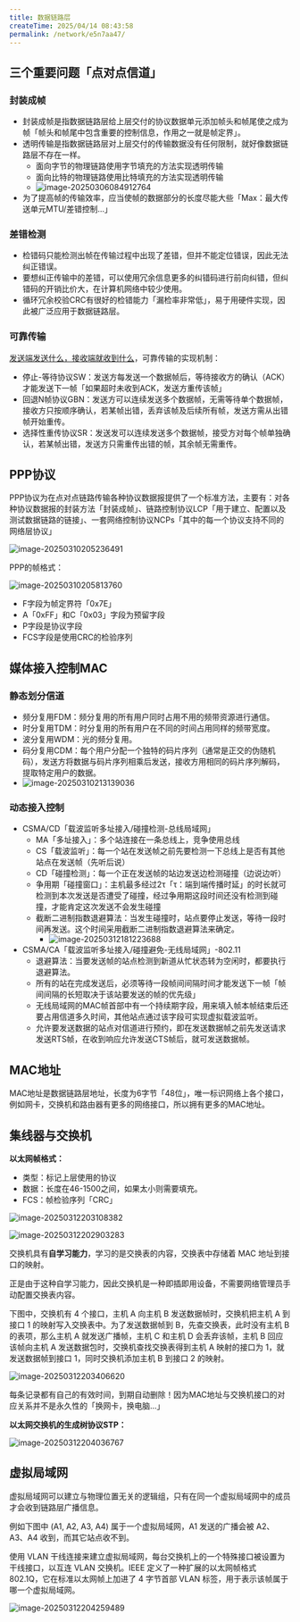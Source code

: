 ```yaml
---
title: 数据链路层
createTime: 2025/04/14 08:43:58
permalink: /network/e5n7aa47/
---
```

## 三个重要问题「点对点信道」

### 封装成帧

+ 封装成帧是指数据链路层给上层交付的协议数据单元添加帧头和帧尾使之成为帧「帧头和帧尾中包含重要的控制信息，作用之一就是帧定界」。
+ 透明传输是指数据链路层对上层交付的传输数据没有任何限制，就好像数据链路层不存在一样。
  + 面向字节的物理链路使用字节填充的方法实现透明传输
  + 面向比特的物理链路使用比特填充的方法实现透明传输
  + ![image-20250306084912764](https://xiaokcoding-image.oss-cn-beijing.aliyuncs.com/20250414084403145.png)
+ 为了提高帧的传输效率，应当使帧的数据部分的长度尽能大些「Max：最大传送单元MTU/差错控制...」

### 差错检测

+ 检错码只能检测出帧在传输过程中出现了差错，但并不能定位错误，因此无法纠正错误。
+ 要想纠正传输中的差错，可以使用冗余信息更多的纠错码进行前向纠错，但纠错码的开销比价大，在计算机网络中较少使用。
+ 循环冗余校验CRC有很好的检错能力「漏检率非常低」，易于用硬件实现，因此被广泛应用于数据链路层。

### 可靠传输

<u>发送端发送什么，接收端就收到什么</u>，可靠传输的实现机制：

+ 停止-等待协议SW：发送方每发送一个数据帧后，等待接收方的确认（ACK）才能发送下一帧「如果超时未收到ACK，发送方重传该帧」
+ 回退N帧协议GBN：发送方可以连续发送多个数据帧，无需等待单个数据帧，接收方只按顺序确认，若某帧出错，丢弃该帧及后续所有帧，发送方需从出错帧开始重传。
+ 选择性重传协议SR：发送发可以连续发送多个数据帧，接受方对每个帧单独确认，若某帧出错，发送方只需重传出错的帧，其余帧无需重传。

## PPP协议

PPP协议为在点对点链路传输各种协议数据报提供了一个标准方法，主要有：对各种协议数据报的封装方法「封装成帧」、链路控制协议LCP「用于建立、配置以及测试数据链路的链接」、一套网络控制协议NCPs「其中的每一个协议支持不同的网络层协议」

![image-20250310205236491](https://xiaokcoding-image.oss-cn-beijing.aliyuncs.com/20250414084403258.png)

PPP的帧格式：

![image-20250310205813760](https://xiaokcoding-image.oss-cn-beijing.aliyuncs.com/20250414084403157.png)

+ F字段为帧定界符「0x7E」
+ A「0xFF」和C「0x03」字段为预留字段
+ P字段是协议字段
+ FCS字段是使用CRC的检验序列

## 媒体接入控制MAC

### 静态划分信道

+ 频分复用FDM：频分复用的所有用户同时占用不用的频带资源进行通信。
+ 时分复用TDM：时分复用的所有用户在不同的时间占用同样的频带宽度。
+ 波分复用WDM：光的频分复用。
+ 码分复用CDM：每个用户分配一个独特的码片序列（通常是正交的伪随机码），发送方将数据与码片序列相乘后发送，接收方用相同的码片序列解码，提取特定用户的数据。
+ ![image-20250310213139036](https://xiaokcoding-image.oss-cn-beijing.aliyuncs.com/20250414084403165.png)

### 动态接入控制

+ CSMA/CD「载波监听多址接入/碰撞检测-总线局域网」
  + MA「多址接入」：多个站连接在一条总线上，竞争使用总线
  + CS「载波监听」：每一个站在发送帧之前先要检测一下总线上是否有其他站点在发送帧（先听后说）
  + CD「碰撞检测」：每一个正在发送帧的站边发送边检测碰撞（边说边听）
  + 争用期「碰撞窗口」：主机最多经过2τ「τ：端到端传播时延」的时长就可检测到本次发送是否遭受了碰撞，经过争用期这段时间还没有检测到碰撞，才能肯定这次发送不会发生碰撞
  + 截断二进制指数退避算法：当发生碰撞时，站点要停止发送，等待一段时间再发送。这个时间采用截断二进制指数退避算法来确定。
    + ![image-20250312181223688](https://xiaokcoding-image.oss-cn-beijing.aliyuncs.com/20250414084403228.png)
+ CSMA/CA「载波监听多址接入/碰撞避免-无线局域网」-802.11
  + 退避算法：当要发送帧的站点检测到新道从忙状态转为空闲时，都要执行退避算法。
  + 所有的站在完成发送后，必须等待一段帧间间隔时间才能发送下一帧「帧间间隔的长短取决于该站要发送的帧的优先级」
  + 无线局域网的MAC帧首部中有一个持续期字段，用来填入帧本帧结束后还要占用信道多久时间，其他站点通过该字段可实现虚拟载波监听。
  + 允许要发送数据的站点对信道进行预约，即在发送数据帧之前先发送请求发送RTS帧，在收到响应允许发送CTS帧后，就可发送数据帧。

## MAC地址

MAC地址是数据链路层地址，长度为6字节「48位」，唯一标识网络上各个接口，例如网卡，交换机和路由器有更多的网络接口，所以拥有更多的MAC地址。

## 集线器与交换机

**以太网帧格式：**

+ 类型：标记上层使用的协议
+ 数据：长度在46-1500之间，如果太小则需要填充。
+ FCS：帧检验序列「CRC」

![image-20250312203108382](https://xiaokcoding-image.oss-cn-beijing.aliyuncs.com/20250414084403205.png)

![image-20250312202903283](https://xiaokcoding-image.oss-cn-beijing.aliyuncs.com/20250414084403530.png)

交换机具有**自学习能力**，学习的是交换表的内容，交换表中存储着 MAC 地址到接口的映射。

正是由于这种自学习能力，因此交换机是一种即插即用设备，不需要网络管理员手动配置交换表内容。

下图中，交换机有 4 个接口，主机 A 向主机 B 发送数据帧时，交换机把主机 A 到接口 1 的映射写入交换表中。为了发送数据帧到 B，先查交换表，此时没有主机 B 的表项，那么主机 A 就发送广播帧，主机 C 和主机 D 会丢弃该帧，主机 B 回应该帧向主机 A 发送数据包时，交换机查找交换表得到主机 A 映射的接口为 1，就发送数据帧到接口 1，同时交换机添加主机 B 到接口 2 的映射。

![image-20250312203406620](https://xiaokcoding-image.oss-cn-beijing.aliyuncs.com/20250414084403616.png)

每条记录都有自己的有效时间，到期自动删除！因为MAC地址与交换机接口的对应关系并不是永久性的「换网卡，换电脑...」

**以太网交换机的生成树协议STP：**

![image-20250312204036767](https://xiaokcoding-image.oss-cn-beijing.aliyuncs.com/20250414084403670.png)

## 虚拟局域网

虚拟局域网可以建立与物理位置无关的逻辑组，只有在同一个虚拟局域网中的成员才会收到链路层广播信息。

例如下图中 (A1, A2, A3, A4) 属于一个虚拟局域网，A1 发送的广播会被 A2、A3、A4 收到，而其它站点收不到。

使用 VLAN 干线连接来建立虚拟局域网，每台交换机上的一个特殊接口被设置为干线接口，以互连 VLAN 交换机。IEEE 定义了一种扩展的以太网帧格式 802.1Q，它在标准以太网帧上加进了 4 字节首部 VLAN 标签，用于表示该帧属于哪一个虚拟局域网。

![image-20250312204259489](https://xiaokcoding-image.oss-cn-beijing.aliyuncs.com/20250414084403609.png)

